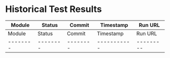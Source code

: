 # Historical Test Results

| Module | Status | Commit | Timestamp | Run URL |
|--------|--------|--------|-----------|---------|
| Module | Status | Commit | Timestamp | Run URL |
|--------|--------|--------|-----------|---------|
